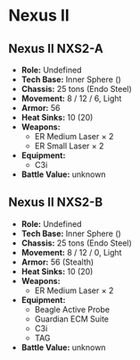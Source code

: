 # Nexus II
## Nexus II NXS2-A
- **Role:** Undefined
- **Tech Base:** Inner Sphere ()
- **Chassis:** 25 tons (Endo Steel)
- **Movement:** 8 / 12 / 6, Light
- **Armor:** 56
- **Heat Sinks:** 10 (20)
- **Weapons:**
  - ER Medium Laser × 2
  - ER Small Laser × 2
- **Equipment:**
  - C3i
- **Battle Value:** unknown

## Nexus II NXS2-B
- **Role:** Undefined
- **Tech Base:** Inner Sphere ()
- **Chassis:** 25 tons (Endo Steel)
- **Movement:** 8 / 12 / 0, Light
- **Armor:** 56 (Stealth)
- **Heat Sinks:** 10 (20)
- **Weapons:**
  - ER Medium Laser × 2
- **Equipment:**
  - Beagle Active Probe
  - Guardian ECM Suite
  - C3i
  - TAG
- **Battle Value:** unknown

